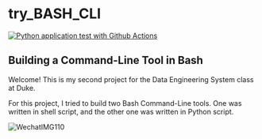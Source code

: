 # try_BASH_CLI
[![Python application test with Github Actions](https://github.com/nogibjj/try_Bash_cli/actions/workflows/main.yml/badge.svg)](https://github.com/nogibjj/try_Bash_cli/actions/workflows/main.yml)
## Building a Command-Line Tool in Bash

Welcome! This is my second project for the Data Engineering System class at Duke. 

For this project, I tried to build two Bash Command-Line tools. One was written in shell script, and the other one was written in Python script.

![WechatIMG110](https://user-images.githubusercontent.com/112578003/193317343-3383781a-6557-4d7e-a81f-d563d79ea9eb.jpeg)
